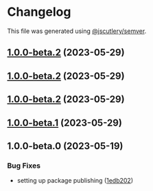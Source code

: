 # Changelog

This file was generated using [@jscutlery/semver](https://github.com/jscutlery/semver).

## [1.0.0-beta.2](https://github.com/rhinobase/raftyui/compare/utils-1.0.0-beta.0...utils-1.0.0-beta.2) (2023-05-29)

## [1.0.0-beta.2](https://github.com/rhinobase/raftyui/compare/utils-1.0.0-beta.0...utils-1.0.0-beta.2) (2023-05-29)

## [1.0.0-beta.2](https://github.com/rhinobase/raftyui/compare/utils-1.0.0-beta.0...utils-1.0.0-beta.2) (2023-05-29)

## [1.0.0-beta.1](https://github.com/rhinobase/raftyui/compare/utils-1.0.0-beta.0...utils-1.0.0-beta.1) (2023-05-29)

## 1.0.0-beta.0 (2023-05-19)

### Bug Fixes

- setting up package publishing ([1edb202](https://github.com/rhinobase/design-system/commit/1edb20248b82d035a7bd75008bb61cac89559fb5))
